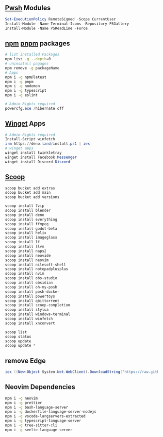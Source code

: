## [Pwsh](https://learn.microsoft.com/en-us/powershell/scripting/install/installing-powershell-on-windows?view=powershell-7.3#winget) Modules
```ps1
Set-ExecutionPolicy RemoteSigned -Scope CurrentUser
Install-Module -Name Terminal-Icons -Repository PSGallery
Install-Module -Name PSReadLine -Force
```
## [npm](https://www.npmjs.com/) [pnpm](https://pnpm.io/) packages
```bash
# list installed Packages
npm list -g --depth=0
# uninsatall pagages
npm remove -g packageName
# Apps
npm i -g npm@latest
npm i -g pnpm
npm i -g nodemon
npm i -g typescript
npm i -g eslint
```
```ps1
# Admin Rights required
powercfg.exe /hibernate off
```
## [Winget](https://winget.run/) Apps
```ps1
# Admin Rights required
Install-Script winfetch
irm https://deno.land/install.ps1 | iex
# winget apps
winget install twinkletray
winget install Facebook.Messenger
winget install Discord.Discord
```
## [Scoop](https://scoop.sh/)
```ps1
scoop bucket add extras
scoop bucket add main
scoop bucket add versions

scoop install 7zip
scoop install blender
scoop install deno
scoop install everything
scoop install ffmpeg
scoop install godot-beta
scoop install helix
scoop install imageglass
scoop install lf
scoop install llvm
scoop install naps2
scoop install neovide
scoop install neovim
scoop install nilesoft-shell
scoop install notepadplusplus
scoop install nvim
scoop install obs-studio
scoop install obsidian
scoop install oh-my-posh
scoop install posh-docker
scoop install powertoys
scoop install qbittorrent
scoop install scoop-completion
scoop install stylua
scoop install windows-terminal
scoop install winfetch
scoop install xnconvert

scoop list
scoop status
scoop update
scoop update *
```

## remove Edge
```ps1
iex ((New-Object System.Net.WebClient).DownloadString('https://raw.githubusercontent.com/AveYo/fox/main/Edge_Removal.bat'))
```

## Neovim Dependencies
```bash
npm i -g neovim
npm i -g prettier
npm i -g bash-language-server
npm i -g dockerfile-language-server-nodejs
npm i -g vscode-langservers-extracted
npm i -g typescript-language-server
npm i -g tree-sitter-cli
npm i -g svelte-language-server
```